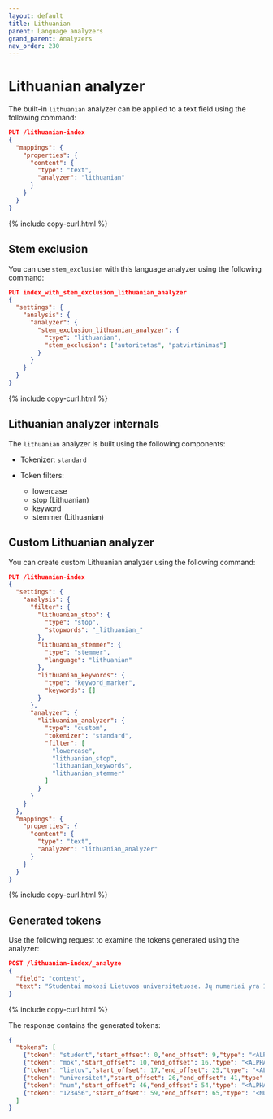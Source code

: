 ```yaml
---
layout: default
title: Lithuanian
parent: Language analyzers
grand_parent: Analyzers
nav_order: 230
---
```


# Lithuanian analyzer

The built-in `lithuanian` analyzer can be applied to a text field using the following command:

```json
PUT /lithuanian-index
{
  "mappings": {
    "properties": {
      "content": {
        "type": "text",
        "analyzer": "lithuanian"
      }
    }
  }
}
```
{% include copy-curl.html %}

## Stem exclusion

You can use `stem_exclusion` with this language analyzer using the following command:

```json
PUT index_with_stem_exclusion_lithuanian_analyzer
{
  "settings": {
    "analysis": {
      "analyzer": {
        "stem_exclusion_lithuanian_analyzer": {
          "type": "lithuanian",
          "stem_exclusion": ["autoritetas", "patvirtinimas"]
        }
      }
    }
  }
}
```
{% include copy-curl.html %}

## Lithuanian analyzer internals

The `lithuanian` analyzer is built using the following components:

- Tokenizer: `standard`

- Token filters:
  - lowercase
  - stop (Lithuanian)
  - keyword
  - stemmer (Lithuanian)

## Custom Lithuanian analyzer

You can create custom Lithuanian analyzer using the following command:

```json
PUT /lithuanian-index
{
  "settings": {
    "analysis": {
      "filter": {
        "lithuanian_stop": {
          "type": "stop",
          "stopwords": "_lithuanian_"
        },
        "lithuanian_stemmer": {
          "type": "stemmer",
          "language": "lithuanian"
        },
        "lithuanian_keywords": {
          "type": "keyword_marker",
          "keywords": []
        }
      },
      "analyzer": {
        "lithuanian_analyzer": {
          "type": "custom",
          "tokenizer": "standard",
          "filter": [
            "lowercase",
            "lithuanian_stop",
            "lithuanian_keywords",
            "lithuanian_stemmer"
          ]
        }
      }
    }
  },
  "mappings": {
    "properties": {
      "content": {
        "type": "text",
        "analyzer": "lithuanian_analyzer"
      }
    }
  }
}
```
{% include copy-curl.html %}

## Generated tokens

Use the following request to examine the tokens generated using the analyzer:

```json
POST /lithuanian-index/_analyze
{
  "field": "content",
  "text": "Studentai mokosi Lietuvos universitetuose. Jų numeriai yra 123456."
}
```
{% include copy-curl.html %}

The response contains the generated tokens:

```json
{
  "tokens": [
    {"token": "student","start_offset": 0,"end_offset": 9,"type": "<ALPHANUM>","position": 0},
    {"token": "mok","start_offset": 10,"end_offset": 16,"type": "<ALPHANUM>","position": 1},
    {"token": "lietuv","start_offset": 17,"end_offset": 25,"type": "<ALPHANUM>","position": 2},
    {"token": "universitet","start_offset": 26,"end_offset": 41,"type": "<ALPHANUM>","position": 3},
    {"token": "num","start_offset": 46,"end_offset": 54,"type": "<ALPHANUM>","position": 5},
    {"token": "123456","start_offset": 59,"end_offset": 65,"type": "<NUM>","position": 7}
  ]
}
```